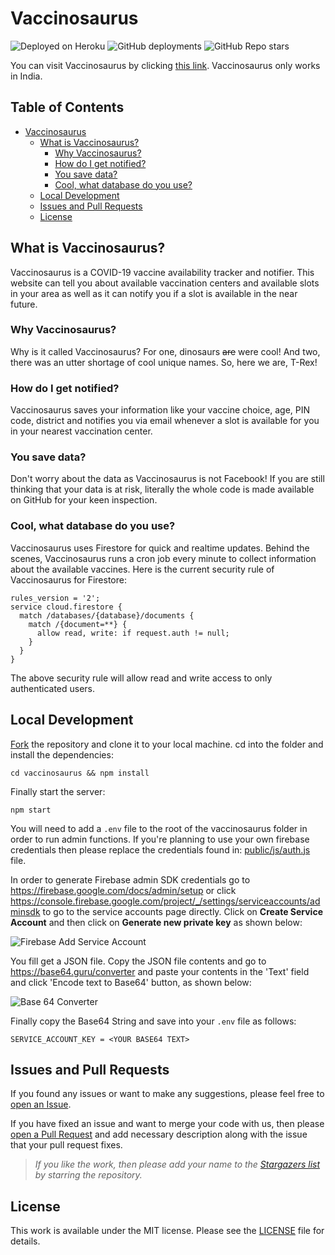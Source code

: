 # Vaccinosaurus

![Deployed on Heroku](https://img.shields.io/badge/Website-Deployed%20On%20Heroku-6567a5) ![GitHub deployments](https://img.shields.io/github/deployments/luciferreeves/vaccinosaurus/vaccinosaurus?label=Deployment%20State) ![GitHub Repo stars](https://img.shields.io/github/stars/luciferreeves/vaccinosaurus?label=Stars)

You can visit Vaccinosaurus by clicking [this link](https://vaccinosaurus.herokuapp.com/). Vaccinosaurus only works in India.

## Table of Contents
- [Vaccinosaurus](#vaccinosaurus)
  * [What is Vaccinosaurus?](#what-is-vaccinosaurus)
    + [Why Vaccinosaurus?](#why-vaccinosaurus)
    + [How do I get notified?](#how-do-i-get-notified)
    + [You save data?](#you-save-data)
    + [Cool, what database do you use?](#cool--what-database-do-you-use)
  * [Local Development](#local-development)
  * [Issues and Pull Requests](#issues-and-pull-requests)
  * [License](#license)

## What is Vaccinosaurus?

Vaccinosaurus is a COVID-19 vaccine availability tracker and notifier. This website can tell you about available vaccination centers and available slots in your area as well as it can notify you if a slot is available in the near future. 

### Why Vaccinosaurus?

Why is it called Vaccinosaurus? For one, dinosaurs ~~are~~ were cool! And two, there was an utter shortage of cool unique names. So, here we are, T-Rex!

### How do I get notified?

Vaccinosaurus saves your information like your vaccine choice, age, PIN code, district and notifies you via email whenever a slot is available for you in your nearest vaccination center.

### You save data?

Don't worry about the data as Vaccinosaurus is not Facebook! If you are still thinking that your data is at risk, literally the whole code is made available on GitHub for your keen inspection.

### Cool, what database do you use?

Vaccinosaurus uses Firestore for quick and realtime updates. Behind the scenes, Vaccinosaurus runs a cron job every minute to collect information about the available vaccines. Here is the current security rule of Vaccinosaurus for Firestore:

````
rules_version = '2';
service cloud.firestore {
  match /databases/{database}/documents {
    match /{document=**} {
      allow read, write: if request.auth != null;
    }
  }
}
````

The above security rule will allow read and write access to only authenticated users.

## Local Development

[Fork](https://github.com/luciferreeves/vaccinosaurus/fork) the repository and clone it to your local machine. cd into the folder and install the dependencies:

````
cd vaccinosaurus && npm install
````

Finally start the server:

````
npm start
````

You will need to add a `.env` file to the root of the vaccinosaurus folder in order to run admin functions. If you're planning to use your own firebase credentials then please replace the credentials found in: [public/js/auth.js](./public/js/auth.js) file.

In order to generate Firebase admin SDK credentials go to https://firebase.google.com/docs/admin/setup or click https://console.firebase.google.com/project/_/settings/serviceaccounts/adminsdk to go to the service accounts page directly. Click on **Create Service Account** and then click on **Generate new private key** as shown below:

![Firebase Add Service Account](https://i.ibb.co/hVN7drg/Screenshot-2021-05-07-at-1-05-39-PM.png)

You fill get a JSON file. Copy the JSON file contents and go to https://base64.guru/converter and paste your contents in the 'Text' field and click 'Encode text to Base64' button, as shown below:

![Base 64 Converter](https://i.ibb.co/mBTSDtp/Screenshot-2021-05-07-at-1-09-11-PM.png)

Finally copy the Base64 String and save into your `.env` file as follows:

````
SERVICE_ACCOUNT_KEY = <YOUR BASE64 TEXT>
````

## Issues and Pull Requests

If you found any issues or want to make any suggestions, please feel free to [open an Issue](https://github.com/luciferreeves/vaccinosaurus/issues).

If you have fixed an issue and want to merge your code with us, then please [open a Pull Request](https://github.com/luciferreeves/vaccinosaurus/pulls) and add necessary description along with the issue that your pull request fixes.

> _If you like the work, then please add your name to the [Stargazers list](https://github.com/luciferreeves/vaccinosaurus/stargazers) by starring the repository._

## License

This work is available under the MIT license. Please see the [LICENSE](LICENSE) file for details.
